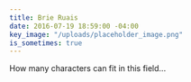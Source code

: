 ```yaml
---
title: Brie Ruais
date: 2016-07-19 18:59:00 -04:00
key_image: "/uploads/placeholder_image.png"
is_sometimes: true
---
```


How many characters can fit in this field...